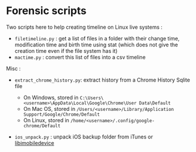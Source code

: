 # Forensic scripts

Two scripts here to help creating timeline on Linux live systems :
* `filetimeline.py` : get a list of files in a folder with their change time, modification time and birth time using stat (which does not give the creation time even if the file system has it)
* `mactime.py` : convert this list of files into a csv timeline

Misc :
* `extract_chrome_history.py`: extract history from a Chrome History Sqlite file

    * On Windows, stored in `C:\Users\<username>\AppData\Local\Google\Chrome\User Data\Default`
    * On Mac OS, stored in `/Users/<username>/Library/Application Support/Google/Chrome/Default`
    * On Linux, stored in `/home/<username>/.config/google-chrome/Default`
* `ios_unpack.py` : unpack iOS backup folder from iTunes or [libimobiledevice](https://www.libimobiledevice.org/)

